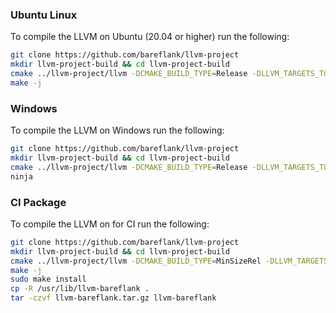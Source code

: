 ### **Ubuntu Linux**
To compile the LLVM on Ubuntu (20.04 or higher) run the following:
```bash
git clone https://github.com/bareflank/llvm-project
mkdir llvm-project-build && cd llvm-project-build
cmake ../llvm-project/llvm -DCMAKE_BUILD_TYPE=Release -DLLVM_TARGETS_TO_BUILD="X86" -DLLVM_ENABLE_PROJECTS="clang;clang-tools-extra;lld" -DLLVM_INCLUDE_TESTS=OFF -DLLVM_INCLUDE_EXAMPLES=OFF -DLLVM_INCLUDE_DOCS=OFF
make -j
```

### **Windows**
To compile the LLVM on Windows run the following:
```bash
git clone https://github.com/bareflank/llvm-project
mkdir llvm-project-build && cd llvm-project-build
cmake ../llvm-project/llvm -DCMAKE_BUILD_TYPE=Release -DLLVM_TARGETS_TO_BUILD="X86" -DLLVM_ENABLE_PROJECTS="clang;clang-tools-extra;lld" -DLLVM_INCLUDE_TESTS=OFF -DLLVM_INCLUDE_EXAMPLES=OFF -DLLVM_INCLUDE_DOCS=OFF -Thost=x64
ninja
```

### **CI Package**
To compile the LLVM on for CI run the following:
```bash
git clone https://github.com/bareflank/llvm-project
mkdir llvm-project-build && cd llvm-project-build
cmake ../llvm-project/llvm -DCMAKE_BUILD_TYPE=MinSizeRel -DLLVM_TARGETS_TO_BUILD="X86" -DLLVM_ENABLE_PROJECTS="clang;clang-tools-extra;lld" -DLLVM_INCLUDE_TESTS=OFF -DLLVM_INCLUDE_EXAMPLES=OFF -DLLVM_INCLUDE_DOCS=OFF -DCMAKE_INSTALL_PREFIX=/usr/lib/llvm-bareflank -DLLVM_INSTALL_TOOLCHAIN_ONLY=ON -DLLVM_BUILD_LLVM_DYLIB=ON -DLLVM_LINK_LLVM_DYLIB=ON
make -j
sudo make install
cp -R /usr/lib/llvm-bareflank .
tar -czvf llvm-bareflank.tar.gz llvm-bareflank
```
